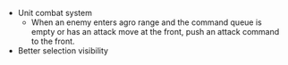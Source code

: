 - Unit combat system
  - When an enemy enters agro range and the command queue is empty or has an attack move at the
    front, push an attack command to the front.
- Better selection visibility

